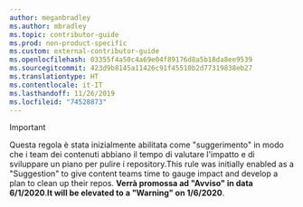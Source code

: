 ```yaml
---
author: meganbradley
ms.author: mbradley
ms.topic: contributor-guide
ms.prod: non-product-specific
ms.custom: external-contributor-guide
ms.openlocfilehash: 03355f4a50c4a69e04f89176d8a5b18da8ee9539
ms.sourcegitcommit: 423d9b8145a11426c91f45510b2d77319838eb27
ms.translationtype: HT
ms.contentlocale: it-IT
ms.lasthandoff: 11/26/2019
ms.locfileid: "74528873"
---
```

> [!IMPORTANT]
> <span data-ttu-id="0ab4b-101">Questa regola è stata inizialmente abilitata come "suggerimento" in modo che i team dei contenuti abbiano il tempo di valutare l'impatto e di sviluppare un piano per pulire i repository.</span><span class="sxs-lookup"><span data-stu-id="0ab4b-101">This rule was initially enabled as a "Suggestion" to give content teams time to gauge impact and develop a plan to clean up their repos.</span></span> <span data-ttu-id="0ab4b-102">**Verrà promossa ad "Avviso" in data 6/1/2020**.</span><span class="sxs-lookup"><span data-stu-id="0ab4b-102">**It will be elevated to a "Warning" on 1/6/2020**.</span></span>
